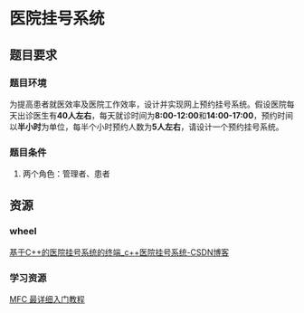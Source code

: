 # 医院挂号系统

## 题目要求

### 题目环境

为提高患者就医效率及医院工作效率，设计并实现网上预约挂号系统。假设医院每天出诊医生有**40人左右**，每天就诊时间为**8:00-12:00**和**14:00-17:00**，预约时间以**半小时**为单位，每半个小时预约人数为**5人左右**，请设计一个预约挂号系统。

### 题目条件

1. 两个角色：管理者、患者

## 资源

### wheel

[基于C++的医院挂号系统的终端_c++医院挂号系统-CSDN博客](https://blog.csdn.net/m0_62104133/article/details/133800724)

### 学习资源

[MFC 最详细入门教程](https://blog.csdn.net/freeking101/article/details/101013627)